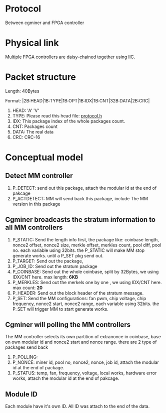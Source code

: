 # Protocol
Between cgminer and FPGA controller

# Physical link
Multiple FPGA controllers are daisy-chained together using IIC.

# Packet structure
Length: 40Bytes

Format: |2B:HEAD|1B:TYPE|1B:OPT|1B:IDX|1B:CNT|32B:DATA|2B:CRC|

1. HEAD: 'A' 'V'
2. TYPE: Please read this head file: [protocol.h](https://github.com/BitSyncom/mm/blob/master/firmware/protocol.h)
3. IDX: This package index of the whole packages count.
4. CNT: Packages count
5. DATA: The real data
6. CRC: CRC-16

# Conceptual model
## Detect MM controller
1. P_DETECT: send out this package, attach the modular id at the end of pakcage
2. P_ACTDETECT: MM will send back this package, include The MM version in this package

## Cgminer broadcasts the stratum information to all MM controllers
1. P_STATIC: Send the length info first, the package like: coinbase length, nonce2 offset, nonce2 size, merkle offset, merkles count, pool diff, pool no. each variable using 32bits. the P_STATIC will make MM stop generate works. until a P_SET pkg send out.
2. P_TARGET: Send out the package, 
3. P_JOB_ID: Send out the stratum package
4. P_COINBASE: Send out the whole coinbase, split by 32Bytes, we using IDX/CNT here. max length: **6KB**
5. P_MERKLES: Send out the merkels one by one , we using IDX/CNT here. max count: **20**
6. P_HEADER: Send out the block header of the stratum message.
7. P_SET: Send the MM configurations: fan pwm, chip voltage, chip frequency, nonce2 start, nonce2 range, each variable using 32bits. the P_SET will trigger MM to start generate works.

## Cgminer will polling the MM controllers
The MM controller selects its own partition of extranonce in coinbase, base on own modular id and nonce2 start and nonce range. there are 2 type of packages send back 
1. P_POLLING: 
2. P_NONCE: miner id, pool no, nonce2, nonce, job id, attach the modular id at the end of package.
3. P_STATUS: temp, fan, frequency, voltage, local works, hardware error works, attach the modular id at the end of pakcage.

## Module ID
Each module have it's own ID. All ID was attach to the end of the data.

